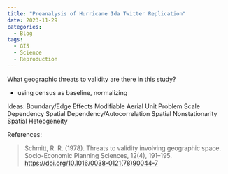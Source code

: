 ```yaml
---
title: "Preanalysis of Hurricane Ida Twitter Replication"
date: 2023-11-29
categories:
  - Blog
tags:
  - GIS
  - Science
  - Reproduction
---
```


What geographic threats to validity are there in this study?
- using census as baseline, normalizing

Ideas:
Boundary/Edge Effects
Modifiable Aerial Unit Problem
Scale Dependency
Spatial Dependency/Autocorrelation
Spatial Nonstationarity
Spatial Heteogeneity

References:

> Schmitt, R. R. (1978). Threats to validity involving geographic space. Socio-Economic Planning Sciences, 12(4), 191–195. https://doi.org/10.1016/0038-0121(78)90044-7
